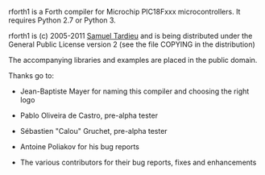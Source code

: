 rforth1 is a Forth compiler for Microchip PIC18Fxxx microcontrollers. It requires Python 2.7 or Python 3.

rforth1 is (c) 2005-2011 [Samuel Tardieu](sam@rfc1149.net)
and is being distributed under the General Public License version 2
(see the file COPYING in the distribution)

The accompanying libraries and examples are placed in the public domain.

Thanks go to:

  - Jean-Baptiste Mayer for naming this compiler and
    choosing the right logo

  - Pablo Oliveira de Castro, pre-alpha tester

  - Sébastien "Calou" Gruchet, pre-alpha tester

  - Antoine Poliakov for his bug reports

  - The various contributors for their bug reports, fixes and enhancements
